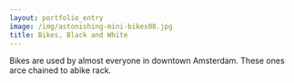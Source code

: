 ```yaml
---
layout: portfolio_entry
image: /img/astonishing-mini-bikes08.jpg
title: Bikes, Black and White
---
```


Bikes are used by almost everyone in downtown Amsterdam. These ones arce chained to abike rack.
